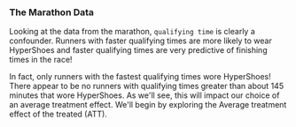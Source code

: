 ### The Marathon Data
Looking at the data from the marathon, `qualifying time` is clearly a confounder. Runners with faster qualifying times are more likely to wear HyperShoes and faster qualifying times are very predictive of finishing times in the race! 

In fact, only runners with the fastest qualifying times wore HyperShoes! There appear to be no runners with qualifying times greater than about 145 minutes that wore HyperShoes. As we'll see, this will impact our choice of an average treatment effect. We'll begin by exploring the Average treatment effect of the treated (ATT).
